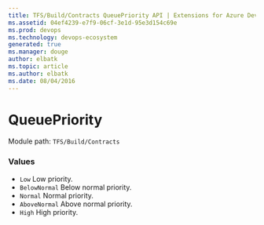```yaml
---
title: TFS/Build/Contracts QueuePriority API | Extensions for Azure DevOps Services
ms.assetid: 04ef4239-e7f9-06cf-3e1d-95e3d154c69e
ms.prod: devops
ms.technology: devops-ecosystem
generated: true
ms.manager: douge
author: elbatk
ms.topic: article
ms.author: elbatk
ms.date: 08/04/2016
---
```


# QueuePriority

Module path: `TFS/Build/Contracts`

### Values

* `Low` Low priority.
* `BelowNormal` Below normal priority.
* `Normal` Normal priority.
* `AboveNormal` Above normal priority.
* `High` High priority.
